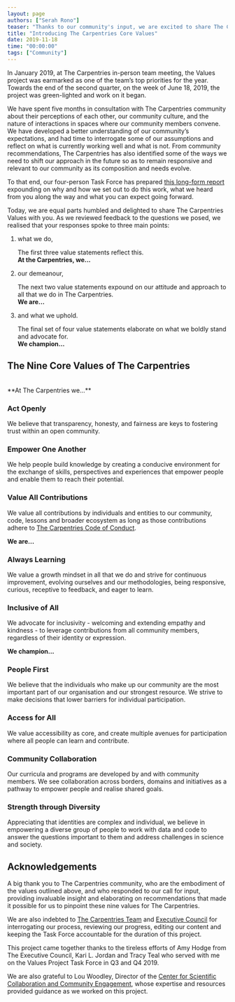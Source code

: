 ```yaml
---
layout: page
authors: ["Serah Rono"]
teaser: "Thanks to our community's input, we are excited to share The Carpentries' nine core values"
title: "Introducing The Carpentries Core Values"
date: 2019-11-18
time: "00:00:00"
tags: ["Community"]
---
```


In January 2019, at The Carpentries in-person team meeting, the Values project was earmarked as one of the team’s top priorities for the year. Towards the end of the second quarter, on the week of June 18, 2019, the project was green-lighted and work on it began.

We have spent five months in consultation with The Carpentries community about their perceptions of each other, our community culture, and the nature of interactions in spaces where our community members convene. We have developed a better understanding of our community’s expectations, and had time to interrogate some of our assumptions and reflect on what is currently working well and what is not. From community recommendations, The Carpentries has also identified some of the ways we need to shift our approach in the future so as to remain responsive and relevant to our community as its composition and needs evolve. 

To that end, our four-person Task Force has prepared [this long-form report](https://github.com/carpentries/task-forces/blob/master/2019/articulating-the-carpentries-values/2019-11-carpentries-values-summary.md) expounding on why and how we set out to do this work, what we heard from you along the way and what you can expect going forward. 

Today, we are equal parts humbled and delighted to share The Carpentries Values with you. As we reviewed feedback to the questions we posed, we realised that your responses spoke to three main points:

1. what we do, 

    The first three value statements reflect this. 
    <br/>**At the Carpentries, we...**

1. our demeanour,

    The next two value statements expound on our attitude and approach to all that we do in The Carpentries. 
    <br/>**We are...**

1. and what we uphold.

    The final set of four value statements elaborate on what we boldly stand and advocate for. 
    <br/>**We champion…**

## The Nine Core Values of The Carpentries

<br/>
**At The Carpentries we...**

### Act Openly

We believe that transparency, honesty, and fairness are keys to fostering trust within an open community. 

### Empower One Another

We help people build knowledge by creating a conducive environment for the exchange of skills, perspectives and experiences that empower people and enable them to reach their potential.

### Value All Contributions

We value all contributions by individuals and entities to our community, code, lessons and broader ecosystem as long as those contributions adhere to [The Carpentries Code of Conduct](https://docs.carpentries.org/topic_folders/policies/code-of-conduct.html).

**We are...**

### Always Learning

We value a growth mindset in all that we do and strive for continuous improvement, evolving ourselves and our methodologies, being responsive, curious, receptive to feedback, and eager to learn. 

### Inclusive of All

We advocate for inclusivity - welcoming and extending empathy and kindness -  to leverage contributions from all community members, regardless of their identity or expression.

**We champion...**

### People First

We believe that the individuals who make up our community are the most important part of our organisation and our strongest resource. We strive to make decisions that lower barriers for individual participation.

### Access for All

We value accessibility as core, and create multiple avenues for participation where all people can learn and contribute.

### Community Collaboration

Our curricula and programs are developed by and with community members. We see collaboration across borders, domains and initiatives as a pathway to empower people and realise shared goals.

### Strength through Diversity

Appreciating that identities are complex and individual, we believe in empowering a diverse group of people to work with data and code to answer the questions important to them and address challenges in science and society.

## Acknowledgements

A big thank you to The Carpentries community, who are the embodiment of the values outlined above, and who responded to our call for input, providing invaluable insight and elaborating on recommendations that made it possible for us to pinpoint these nine values for The Carpentries.

We are also indebted to [The Carpentries Team](https://carpentries.org/team/) and [Executive Council](https://carpentries.org/governance/) for interrogating our process, reviewing our progress, editing our content and keeping the Task Force accountable for the duration of this project.

This project came together thanks to the tireless efforts of Amy Hodge from The Executive Council, Kari L. Jordan and Tracy Teal who served with me on the Values Project Task Force in Q3 and Q4 2019.

We are also grateful to Lou Woodley, Director of the [Center for Scientific Collaboration and Community Engagement](https://www.cscce.org), whose expertise and resources provided guidance as we worked on this project.